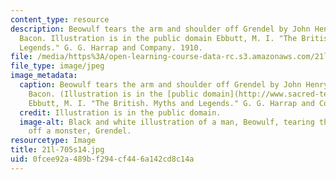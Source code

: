 ```yaml
---
content_type: resource
description: Beowulf tears the arm and shoulder off Grendel by John Henry Frederick
  Bacon. Illustration is in the public domain Ebbutt, M. I. "The British. Myths and
  Legends." G. G. Harrap and Company. 1910.
file: /media/https%3A/open-learning-course-data-rc.s3.amazonaws.com/21l-705-major-authors-old-english-and-beowulf-spring-2014/0fcee92a489bf294cf446a142cd8c14a_21l-705s14.jpg
file_type: image/jpeg
image_metadata:
  caption: Beowulf tears the arm and shoulder off Grendel by John Henry Frederick
    Bacon. (Illustration is in the [public domain](http://www.sacred-texts.com/neu/eng/hml/hml05.htm).
    Ebbutt, M. I. "The British. Myths and Legends." G. G. Harrap and Company. 1910.)
  credit: Illustration is in the public domain.
  image-alt: Black and white illustration of a man, Beowulf, tearing the arm and shoulder
    off a monster, Grendel.
resourcetype: Image
title: 21l-705s14.jpg
uid: 0fcee92a-489b-f294-cf44-6a142cd8c14a
---
```

